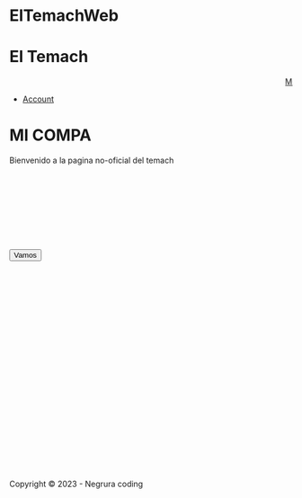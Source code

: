 # ElTemachWeb

<!DOCTYPE html>
<html lang="en">
<head>
    <meta charset="UTF-8">
    <meta http-equiv="X-UA-Compatible" content="IE=edge">
    <meta name="viewport" content="width=device-width, initial-scale=1.0">
    <link rel="stylesheet" href="../css/index.css">
    <script src="../js/index.js"></script>
    <title>War Mode</title>
</head>
<body>
    <!---Navegacion menu--->
    <div class="container">
        <div class="navbar">
            <h1 class="logo">El Temach</h1>
            <marquee id="warmode" loop="infinite" truespeed scrolldelay="50" scrollamount="10"> <a href="https://eltemach.net/" id="warmode-text">MODO GUERRA MI COMPA</a></marquee>
            <ul>
                <li><a href="../html/acc.html">Account</a></li>
            </ul>
        </div>
        <h1 id="saludo">MI COMPA</h1>
        <section class="contenido">
            <p>Bienvenido a la pagina no-oficial del temach</p>
            <div class="button">
                <br><br><br><br><br><br><br><br>
                <button class="raise" onclick="Redirect()">Vamos</button>
            </div>
            <br><br><br><br><br><br><br><br><br><br><br><br><br><br><br><br><br><br><br><br><br><br> <!---30 -->
            <p id="copy">Copyright © 2023 - Negrura coding</p>
      </section>
    </div>
        <script>
            function Redirect(){
                window.location.href = "C:/xampp/htdocs/Web/html/acc.html";
            }
            
        </script>
</body>
</html>
